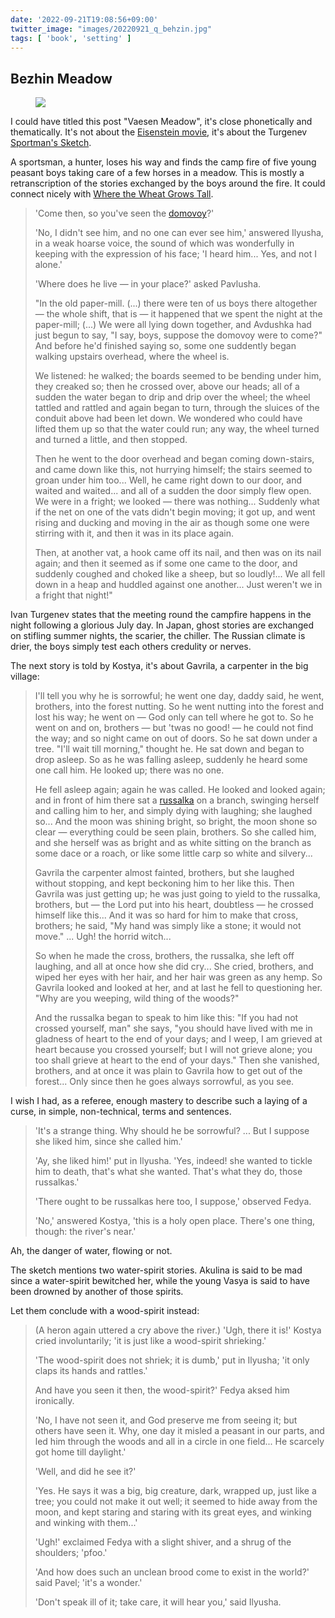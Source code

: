 ```yaml
---
date: '2022-09-21T19:08:56+09:00'
twitter_image: "images/20220921_q_behzin.jpg"
tags: [ 'book', 'setting' ]
---
```


## Bezhin Meadow

<figure class="right largest">
<img src="images/20220921_behzin.jpg" loading="lazy" />
<figcaption>
</figcaption>
</figure>

I could have titled this post "Vaesen Meadow", it's close phonetically and thematically. It's not about the [Eisenstein movie](https://en.wikipedia.org/wiki/Bezhin_Meadow), it's about the Turgenev [Sportman's Sketch](https://en.wikipedia.org/wiki/A_Sportsman%27s_Sketches).

A sportsman, a hunter, loses his way and finds the camp fire of five young peasant boys taking care of a few horses in a meadow. This is mostly a retranscription of the stories exchanged by the boys around the fire. It could connect nicely with [Where the Wheat Grows Tall](20220721.html?t=Tall_Wheat).

> 'Come then, so you've seen the [domovoy](https://en.wikipedia.org/wiki/Domovoy)?'
>
> 'No, I didn't see him, and no one can ever see him,' answered Ilyusha, in a weak hoarse voice, the sound of which was wonderfully in keeping with the expression of his face; 'I heard him... Yes, and not I alone.'
>
> 'Where does he live — in your place?' asked Pavlusha.
>
> "In the old paper-mill. (...)
> there were ten of us boys there altogether — the whole shift, that is — it happened that we spent the night at the paper-mill; (...) We were all lying down together, and Avdushka had just begun to say, "I say, boys, suppose the domovoy were to come?" And before he'd finished saying so, some one suddently began walking upstairs overhead, where the wheel is.
>
> We listened: he walked; the boards seemed to be bending under him, they creaked so; then he crossed over, above our heads; all of a sudden the water began to drip and drip over the wheel; the wheel tattled and rattled and again began to turn, through the sluices of the conduit above had been let down. We wondered who could have lifted them up so that the water could run; any way, the wheel turned and turned a little, and then stopped.
>
> Then he went to the door overhead and began coming down-stairs, and came down like this, not hurrying himself; the stairs seemed to groan under him too... Well, he came right down to our door, and waited and waited... and all of a sudden the door simply flew open. We were in a fright; we looked — there was nothing... Suddenly what if the net on one of the vats didn't begin moving; it got up, and went rising and ducking and moving in the air as though some one were stirring with it, and then it was in its place again.
>
> Then, at another vat, a hook came off its nail, and then was on its nail again; and then it seemed as if some one came to the door, and suddenly coughed and choked like a sheep, but so loudly!... We all fell down in a heap and huddled against one another... Just weren't we in a fright that night!"

Ivan Turgenev states that the meeting round the campfire happens in the night following a glorious July day. In Japan, ghost stories are exchanged on stifling summer nights, the scarier, the chiller. The Russian climate is drier, the boys simply test each others credulity or nerves.

The next story is told by Kostya, it's about Gavrila, a carpenter in the big village:

> I'll tell you why he is sorrowful; he went one day, daddy said, he went, brothers, into the forest nutting. So he went nutting into the forest and lost his way; he went on — God only can tell where he got to. So he went on and on, brothers — but 'twas no good! — he could not find the way; and so night came on out of doors. So he sat down under a tree. "I'll wait till morning," thought he. He sat down and began to drop asleep. So as he was falling asleep, suddenly he heard some one call him. He looked up; there was no one.
>
> He fell asleep again; again he was called. He looked and looked again; and in front of him there sat a [russalka](https://en.wikipedia.org/wiki/Rusalka) on a branch, swinging herself and calling him to her, and simply dying with laughing; she laughed so... And the moon was shining bright, so bright, the moon shone so clear — everything could be seen plain, brothers. So she called him, and she herself was as bright and as white sitting on the branch as some dace or a roach, or like some little carp so white and silvery...
>
> Gavrila the carpenter almost fainted, brothers, but she laughed without stopping, and kept beckoning him to her like this. Then Gavrila was just getting up; he was just going to yield to the russalka, brothers, but — the Lord put into his heart, doubtless — he crossed himself like this... And it was so hard for him to make that cross, brothers; he said, "My hand was simply like a stone; it would not move." ... Ugh! the horrid witch...
>
> So when he made the cross, brothers, the russalka, she left off laughing, and all at once how she did cry... She cried, brothers, and wiped her eyes with her hair, and her hair was green as any hemp. So Gavrila looked and looked at her, and at last he fell to questioning her. "Why are you weeping, wild thing of the woods?"
>
> And the russalka began to speak to him like this: "If you had not crossed yourself, man" she says, "you should have lived with me in gladness of heart to the end of your days; and I weep, I am grieved at heart because you crossed yourself; but I will not grieve alone; you too shall grieve at heart to the end of your days." Then she vanished, brothers, and at once it was plain to Gavrila how to get out of the forest... Only since then he goes always sorrowful, as you see.

I wish I had, as a referee, enough mastery to describe such a laying of a curse, in simple, non-technical, terms and sentences.

> 'It's a strange thing. Why should he be sorrowful? ... But I suppose she liked him, since she called him.'
>
> 'Ay, she liked him!' put in Ilyusha. 'Yes, indeed! she wanted to tickle him to death, that's what she wanted. That's what they do, those russalkas.'
>
> 'There ought to be russalkas here too, I suppose,' observed Fedya.
>
> 'No,' answered Kostya, 'this is a holy open place. There's one thing, though: the river's near.'

Ah, the danger of water, flowing or not.

The sketch mentions two water-spirit stories. Akulina is said to be mad since a water-spirit bewitched her, while the young Vasya is said to have been drowned by another of those spirits.

Let them conclude with a wood-spirit instead:

> (A heron again uttered a cry above the river.) 'Ugh, there it is!' Kostya cried involuntarily; 'it is just like a wood-spirit shrieking.'
>
> 'The wood-spirit does not shriek; it is dumb,' put in Ilyusha; 'it only claps its hands and rattles.'
>
> And have you seen it then, the wood-spirit?' Fedya aksed him ironically.
>
> 'No, I have not seen it, and God preserve me from seeing it; but others have seen it. Why, one day it misled a peasant in our parts, and led him through the woods and all in a circle in one field... He scarcely got home till daylight.'
>
> 'Well, and did he see it?'
>
> 'Yes. He says it was a big, big creature, dark, wrapped up, just like a tree; you could not make it out well; it seemed to hide away from the moon, and kept staring and staring with its great eyes, and winking and winking with them...'
>
> 'Ugh!' exclaimed Fedya with a slight shiver, and a shrug of the shoulders; 'pfoo.'
>
> 'And how does such an unclean brood come to exist in the world?' said Pavel; 'it's a wonder.'
>
> 'Don't speak ill of it; take care, it will hear you,' said Ilyusha.


<!-- 20 7 -->

